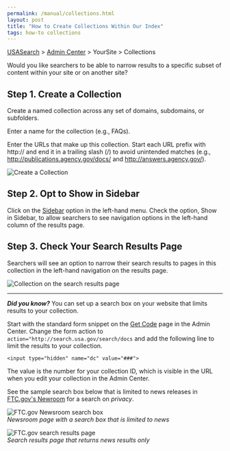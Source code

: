 ```yaml
---
permalink: /manual/collections.html
layout: post
title: "How to Create Collections Within Our Index"
tags: how-to collections
---
```

[USASearch](http://usasearch.howto.gov) > [Admin Center](http://search.usa.gov/affiliates/home) > YourSite > Collections

Would you like searchers to be able to narrow results to a specific subset of content within your site or on another site?

## Step 1. Create a Collection

Create a named collection across any set of domains, subdomains, or subfolders.

Enter a name for the collection (e.g., FAQs).

Enter the URLs that make up this collection. Start each URL prefix with http:// and end it in a trailing slash (/) to avoid unintended matches (e.g., http://publications.agency.gov/docs/ and http://answers.agency.gov/).

![Create a Collection](http://f22818b4dfc10241d8a3-f1564c64756a8cfee25b6b19953b1d23.r31.cf2.rackcdn.com/tumblr_m0j67qCpD31qid15q.png)

## Step 2. Opt to Show in Sidebar

Click on the [Sidebar](/manual/sidebar.html) option in the left-hand menu. Check the option, Show in Sidebar, to allow searchers to see navigation options in the left-hand column of the results page.

## Step 3. Check Your Search Results Page

Searchers will see an option to narrow their search results to pages in this collection in the left-hand navigation on the results page.

![Collection on the search results page](http://f22818b4dfc10241d8a3-f1564c64756a8cfee25b6b19953b1d23.r31.cf2.rackcdn.com/tumblr_m0j6jwQoHO1qid15q.png)

---

***Did you know?*** You can set up a search box on your website that limits results to your collection.

Start with the standard form snippet on the [Get Code](/manual/get-code.html) page in the Admin Center. Change the form action to `action="http://search.usa.gov/search/docs` and add the following line to limit the results to your collection.

`<input type="hidden" name="dc" value="###">`

The value is the number for your collection ID, which is visible in the URL when you edit your collection in the Admin Center.

See the sample search box below that is limited to news releases in [FTC.gov's Newroom](http://www.ftc.gov/opa/index.shtml) for a search on *privacy*.

![FTC.gov Newsroom search box](http://f22818b4dfc10241d8a3-f1564c64756a8cfee25b6b19953b1d23.r31.cf2.rackcdn.com/tumblr_mezhnwedQK1qid15q.png)  
*Newsroom page with a search box that is limited to news*

![FTC.gov search results page](http://f22818b4dfc10241d8a3-f1564c64756a8cfee25b6b19953b1d23.r31.cf2.rackcdn.com/tumblr_mezhr7VJZU1qid15q.png)  
*Search results page that returns news results only*